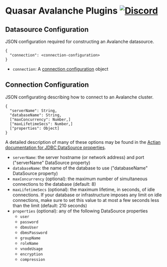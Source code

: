 # Quasar Avalanche Plugins [![Discord](https://img.shields.io/discord/373302030460125185.svg?logo=discord)](https://discord.gg/pSSqJrr)

## Datasource Configuration

JSON configuration required for constructing an Avalanche datasource.

```
{
  "connection": <connection-configuration>
}
```

* `connection`: A [connection configuration](#connection-configuration) object

## Connection Configuration

JSON configurating describing how to connect to an Avalanche cluster.

```
{
  "serverName": String,
  "databaseName": String,
  ["maxConcurrency": Number,]
  ["maxLifetimeSecs": Number,]
  ["properties": Object]
}
```

A detailed description of many of these options may be found in the [Actian documentation for JDBC DataSource properties](https://docs.actian.com/avalanche/index.html#page/Connectivity%2FData_Source_Properties.htm%23).

* `serverName`: the server hostname (or network address) and port ("serverName" DataSource property)
* `databaseName`: the name of the database to use ("databaseName" DataSource property)
* `maxConcurrency` (optional): the maximum number of simultaneous connections to the database (default: 8)
* `maxLifetimeSecs` (optional): the maximum lifetime, in seconds, of idle connections. If your database or infrastructure imposes any limit on idle connections, make sure to set this value to at most a few seconds less than the limit (default: 210 seconds)
* `properties` (optional): any of the following DataSource properties
  * `user`
  * `password`
  * `dbmsUser`
  * `dbmsPassword`
  * `groupName`
  * `roleName`
  * `vnodeUsage`
  * `encryption`
  * `compression`
